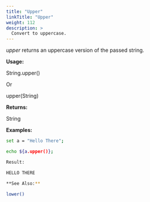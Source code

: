 ```yaml
---
title: "Upper"
linkTitle: "Upper"
weight: 112
description: >
  Convert to uppercase.
---
```


_upper_ returns an uppercase version of the passed string.

**Usage:**

String.upper()

Or

upper(String)

**Returns:**

String

**Examples:**

```bash
set a = "Hello There";

echo ${a.upper()};

Result:

HELLO THERE

**See Also:**

lower()
```

